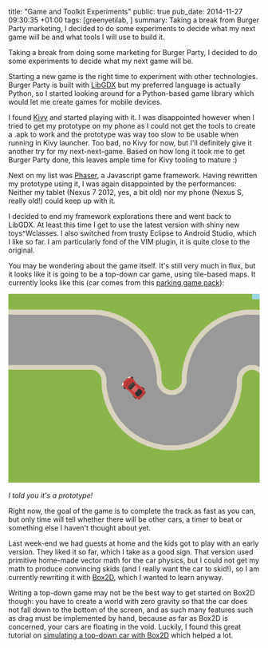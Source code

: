 title: "Game and Toolkit Experiments"
public: true
pub_date: 2014-11-27 09:30:35 +01:00
tags: [greenyetilab, ]
summary: Taking a break from Burger Party marketing, I decided to do some experiments to decide what my next game will be and what tools I will use to build it.

Taking a break from doing some marketing for Burger Party, I decided to do some experiments to decide what my next game will be.

Starting a new game is the right time to experiment with other technologies. Burger Party is built with [LibGDX][] but my preferred language is actually Python, so I started looking around for a Python-based game library which would let me create games for mobile devices.

I found [Kivy][] and started playing with it. I was disappointed however when I tried to get my prototype on my phone as I could not get the tools to create a .apk to work and the prototype was way too slow to be usable when running in Kivy launcher. Too bad, no Kivy for now, but I'll definitely give it another try for my next-next-game. Based on how long it took me to get Burger Party done, this leaves ample time for Kivy tooling to mature :)

Next on my list was [Phaser][], a Javascript game framework. Having rewritten my prototype using it, I was again disappointed by the performances: Neither my tablet (Nexus 7 2012, yes, a bit old) nor my phone (Nexus S, really old!) could keep up with it.

I decided to end my framework explorations there and went back to LibGDX. At least this time I get to use the latest version with shiny new toys^Wclasses. I also switched from trusty Eclipse to Android Studio, which I like so far. I am particularly fond of the VIM plugin, it is quite close to the original.

You may be wondering about the game itself. It's still very much in flux, but it looks like it is going to be a top-down car game, using tile-based maps. It currently looks like this (car comes from this [parking game pack][car]):

![Screenshot](race-screenshot.png)

_I told you it's a prototype!_

Right now, the goal of the game is to complete the track as fast as you can, but only time will tell whether there will be other cars, a timer to beat or something else I haven't thought about yet.

Last week-end we had guests at home and the kids got to play with an early version. They liked it so far, which I take as a good sign. That version used primitive home-made vector math for the car physics, but I could not get my math to produce convincing skids (and I really want the car to skid!), so I am currently rewriting it with [Box2D][], which I wanted to learn anyway.

Writing a top-down game may not be the best way to get started on Box2D though: you have to create a world with zero gravity so that the car does not fall down to the bottom of the screen, and as such many features such as drag must be implemented by hand, because as far as Box2D is concerned, your cars are floating in the void. Luckily, I found this great tutorial on [simulating a top-down car with Box2D][b2dtut] which helped a lot.

[LibGDX]: http://libgdx.badlogicgames.com
[Kivy]: http://kivy.org
[Phaser]: http://phaser.io
[b2dtut]: http://www.iforce2d.net/b2dtut/top-down-car
[car]: http://opengameart.org/content/parking-game-pack
[Box2D]: http://box2d.org
